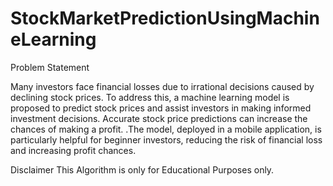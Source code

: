 # StockMarketPredictionUsingMachineLearning

Problem Statement

Many investors face financial losses due to irrational decisions caused by declining stock prices. To address this, a machine learning model is proposed to predict stock prices and assist investors in making informed investment decisions. Accurate stock price predictions can increase the chances of making a profit. .The model, deployed in a mobile application, is particularly helpful for beginner investors, reducing the risk of financial loss and increasing profit chances.

Disclaimer
This Algorithm is only for Educational Purposes only.
